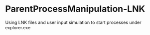 # ParentProcessManipulation-LNK
Using LNK files and user input simulation to start processes under explorer.exe
